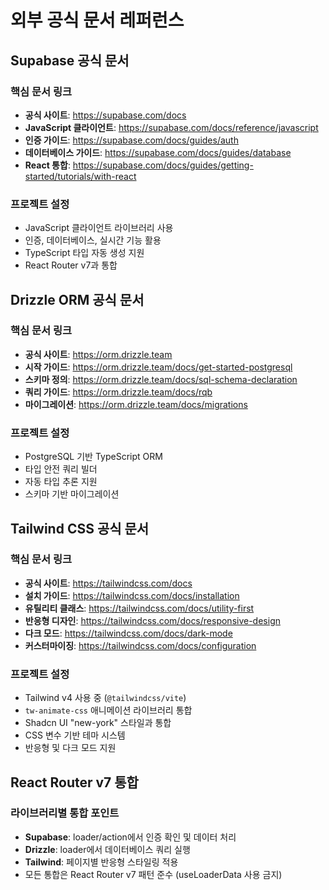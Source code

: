 # 외부 공식 문서 레퍼런스

## Supabase 공식 문서

### 핵심 문서 링크
- **공식 사이트**: https://supabase.com/docs
- **JavaScript 클라이언트**: https://supabase.com/docs/reference/javascript
- **인증 가이드**: https://supabase.com/docs/guides/auth
- **데이터베이스 가이드**: https://supabase.com/docs/guides/database
- **React 통합**: https://supabase.com/docs/guides/getting-started/tutorials/with-react

### 프로젝트 설정
- JavaScript 클라이언트 라이브러리 사용
- 인증, 데이터베이스, 실시간 기능 활용
- TypeScript 타입 자동 생성 지원
- React Router v7과 통합

## Drizzle ORM 공식 문서

### 핵심 문서 링크
- **공식 사이트**: https://orm.drizzle.team
- **시작 가이드**: https://orm.drizzle.team/docs/get-started-postgresql
- **스키마 정의**: https://orm.drizzle.team/docs/sql-schema-declaration
- **쿼리 가이드**: https://orm.drizzle.team/docs/rqb
- **마이그레이션**: https://orm.drizzle.team/docs/migrations

### 프로젝트 설정
- PostgreSQL 기반 TypeScript ORM
- 타입 안전 쿼리 빌더
- 자동 타입 추론 지원
- 스키마 기반 마이그레이션

## Tailwind CSS 공식 문서

### 핵심 문서 링크
- **공식 사이트**: https://tailwindcss.com/docs
- **설치 가이드**: https://tailwindcss.com/docs/installation
- **유틸리티 클래스**: https://tailwindcss.com/docs/utility-first
- **반응형 디자인**: https://tailwindcss.com/docs/responsive-design
- **다크 모드**: https://tailwindcss.com/docs/dark-mode
- **커스터마이징**: https://tailwindcss.com/docs/configuration

### 프로젝트 설정
- Tailwind v4 사용 중 (`@tailwindcss/vite`)
- `tw-animate-css` 애니메이션 라이브러리 통합
- Shadcn UI "new-york" 스타일과 통합
- CSS 변수 기반 테마 시스템
- 반응형 및 다크 모드 지원

## React Router v7 통합

### 라이브러리별 통합 포인트
- **Supabase**: loader/action에서 인증 확인 및 데이터 처리
- **Drizzle**: loader에서 데이터베이스 쿼리 실행
- **Tailwind**: 페이지별 반응형 스타일링 적용
- 모든 통합은 React Router v7 패턴 준수 (useLoaderData 사용 금지)